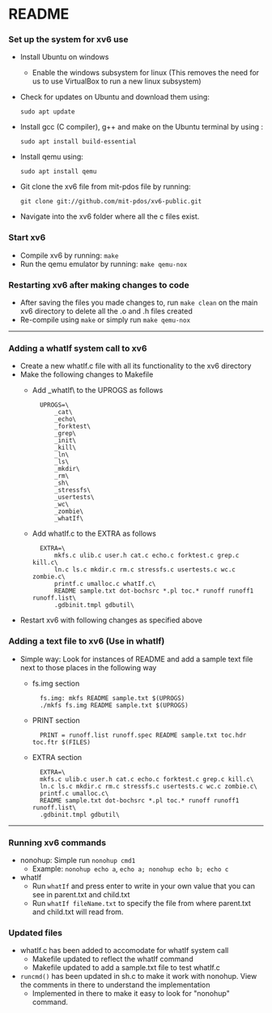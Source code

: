 # README

### Set up the system for xv6 use

- Install Ubuntu on windows
    - Enable the windows subsystem for linux (This removes the need for us to use VirtualBox to run a new linux subsystem)
- Check for updates on Ubuntu and download them using:

     `sudo apt update`

- Install gcc (C compiler), g++ and make on the Ubuntu terminal by using :

    `sudo apt install build-essential`

- Install qemu using:

    `sudo apt install qemu`

- Git clone the xv6 file from mit-pdos file by running:

    `git clone git://github.com/mit-pdos/xv6-public.git`

- Navigate into the xv6 folder where all the c files exist.

### Start xv6

- Compile xv6 by running: `make`
- Run the qemu emulator by running: `make qemu-nox`

### Restarting xv6 after making changes to code

- After saving the files you made changes to, run `make clean` on the main xv6 directory to delete all the .o and .h files created
- Re-compile using `make` or simply run `make qemu-nox`

---

### Adding a whatIf system call to xv6

- Create a new whatIf.c file with all its functionality to the xv6 directory
- Make the following changes to Makefile
    - Add _whatIf\ to the UPROGS as follows

            UPROGS=\
            	_cat\
            	_echo\
            	_forktest\
            	_grep\
            	_init\
            	_kill\
            	_ln\
            	_ls\
            	_mkdir\
            	_rm\
            	_sh\
            	_stressfs\
            	_usertests\
            	_wc\
            	_zombie\
            	_whatIf\

    - Add whatIf.c to the EXTRA as follows

            EXTRA=\
            	mkfs.c ulib.c user.h cat.c echo.c forktest.c grep.c kill.c\
            	ln.c ls.c mkdir.c rm.c stressfs.c usertests.c wc.c zombie.c\
            	printf.c umalloc.c whatIf.c\
            	README sample.txt dot-bochsrc *.pl toc.* runoff runoff1 runoff.list\
            	.gdbinit.tmpl gdbutil\

- Restart xv6 with following changes as specified above

### Adding a text file to xv6 (Use in whatIf)

- Simple way: Look for instances of README and add a sample text file next to those places in the following way
    - fs.img section

            fs.img: mkfs README sample.txt $(UPROGS)
            ./mkfs fs.img README sample.txt $(UPROGS)

    - PRINT section

            PRINT = runoff.list runoff.spec README sample.txt toc.hdr toc.ftr $(FILES)

    - EXTRA section

            EXTRA=\
            mkfs.c ulib.c user.h cat.c echo.c forktest.c grep.c kill.c\
            ln.c ls.c mkdir.c rm.c stressfs.c usertests.c wc.c zombie.c\
            printf.c umalloc.c\
            README sample.txt dot-bochsrc *.pl toc.* runoff runoff1 runoff.list\
            .gdbinit.tmpl gdbutil\

---

### Running xv6 commands

- nonohup: Simple run `nonohup cmd1`
    - Example: `nonohup echo a`, `echo a; nonohup echo b; echo c`
- whatIf
    - Run `whatIf` and press enter to write in your own value that you can see in parent.txt and child.txt
    - Run `whatIf fileName.txt` to specify the file from where parent.txt and child.txt will read from.

### Updated files
- whatIf.c has been added to accomodate for whatIf system call
    - Makefile updated to reflect the whatIf command
    - Makefile updated to add a sample.txt file to test whatIf.c
- `runcmd()` has been updated in sh.c to make it work with nonohup. View the comments in there to understand the implementation
    - Implemented in there to make it easy to look for "nonohup" command.
